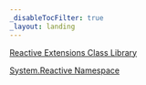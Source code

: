 ```yaml
---
_disableTocFilter: true
_layout: landing
---
```

[Reactive Extensions Class Library](https://learn.microsoft.com/en-us/previous-versions/dotnet/reactive-extensions/hh242986(v=vs.103))

[System.Reactive Namespace](https://learn.microsoft.com/en-us/previous-versions/dotnet/reactive-extensions/hh229356(v=vs.103))
